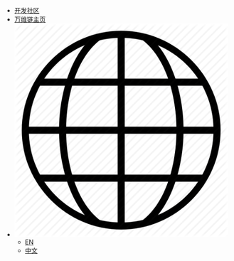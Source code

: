 * [开发社区](https://wandevs.org/)
* [万维链主页](https://wanchain.org/)
* ![](../_media/language.png ":size=20")
  * [EN](/)  
  * [中文](/zh-cn/)
    
